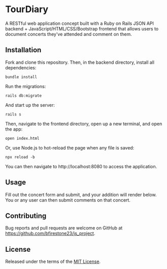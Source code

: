 # TourDiary

A RESTful web application concept built with a Ruby on Rails JSON API backend + JavaScript/HTML/CSS/Bootstrap frontend that allows users to document concerts they've attended and comment on them.

## Installation

Fork and clone this repository. Then, in the backend directory, install all dependencies:

```bundle install```

Run the migrations:

```rails db:migrate```

And start up the server:

```rails s```

Then, navigate to the frontend directory, open up a new terminal, and open the app:

```open index.html```

Or, use Node.js to hot-reload the page when any file is saved:

```npx reload -b```

You can then navigate to http://localhost:8080 to access the application.

## Usage

Fill out the concert form and submit, and your addition will render below. You or any user can then submit comments on that concert.

## Contributing

Bug reports and pull requests are welcome on GitHub at https://github.com/bfirestone23/js_project.

## License

Released under the terms of the [MIT License](https://opensource.org/licenses/MIT).
